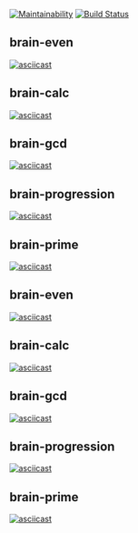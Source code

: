 [![Maintainability](https://api.codeclimate.com/v1/badges/81a1ce5182c174320e2e/maintainability)](https://codeclimate.com/github/akapin/frontend-project-lvl1/maintainability)
[![Build Status](https://travis-ci.com/akapin/frontend-project-lvl1.svg?branch=master)](https://travis-ci.com/akapin/frontend-project-lvl1)
## brain-even
[![asciicast](https://asciinema.org/a/edM1Jc7xsdZMNPMQoNGYE6BSO.svg)](https://asciinema.org/a/edM1Jc7xsdZMNPMQoNGYE6BSO)
## brain-calc
[![asciicast](https://asciinema.org/a/7F6wnxTLoKj2lTCEnNL92j7eS.svg)](https://asciinema.org/a/7F6wnxTLoKj2lTCEnNL92j7eS)
## brain-gcd
[![asciicast](https://asciinema.org/a/NqPZSj0BwGTPWjTGtSEG5ovLY.svg)](https://asciinema.org/a/NqPZSj0BwGTPWjTGtSEG5ovLY)
## brain-progression
[![asciicast](https://asciinema.org/a/zDsSkrhUZPDEiAn3g0jQo8zfE.svg)](https://asciinema.org/a/zDsSkrhUZPDEiAn3g0jQo8zfE)
## brain-prime
[![asciicast](https://asciinema.org/a/bNgGy5EySymfcldSbReg3SajR.svg)](https://asciinema.org/a/bNgGy5EySymfcldSbReg3SajR)

## brain-even
[![asciicast](https://asciinema.org/a/edM1Jc7xsdZMNPMQoNGYE6BSO.svg)](https://asciinema.org/a/edM1Jc7xsdZMNPMQoNGYE6BSO)
## brain-calc
[![asciicast](https://asciinema.org/a/7F6wnxTLoKj2lTCEnNL92j7eS.svg)](https://asciinema.org/a/7F6wnxTLoKj2lTCEnNL92j7eS)
## brain-gcd
[![asciicast](https://asciinema.org/a/NqPZSj0BwGTPWjTGtSEG5ovLY.svg)](https://asciinema.org/a/NqPZSj0BwGTPWjTGtSEG5ovLY)
## brain-progression
[![asciicast](https://asciinema.org/a/zDsSkrhUZPDEiAn3g0jQo8zfE.svg)](https://asciinema.org/a/zDsSkrhUZPDEiAn3g0jQo8zfE)
## brain-prime
[![asciicast](https://asciinema.org/a/bNgGy5EySymfcldSbReg3SajR.svg)](https://asciinema.org/a/bNgGy5EySymfcldSbReg3SajR)
